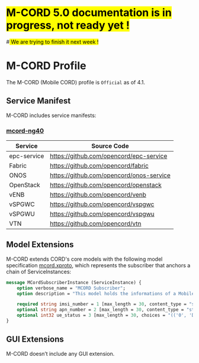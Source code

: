 # <mark> M-CORD 5.0 documentation is in progress, not ready yet ! </mark>
#<mark> We are trying to finish it next week !</mark>

# M-CORD Profile

The M-CORD (Mobile CORD) profile is `Official` as of 4.1.

## Service Manifest

M-CORD includes service manifests:

### [mcord-ng40](https://github.com/opencord/platform-install/blob/cord-4.1/profile_manifests/mcord-ng40.yml)

| Service      | Source Code         |
|--------------|---------------|
| epc-service  | https://github.com/opencord/epc-service |
| Fabric       | https://github.com/opencord/fabric |
| ONOS         | https://github.com/opencord/onos-service |
| OpenStack    | https://github.com/opencord/openstack |
| vENB         | https://github.com/opencord/venb |
| vSPGWC       | https://github.com/opencord/vspgwc |
| vSPGWU       | https://github.com/opencord/vspgwu |
| VTN          | https://github.com/opencord/vtn |

## Model Extensions

M-CORD extends CORD's core models with the following model specification
[mcord.xproto](https://github.com/opencord/mcord/blob/master/xos/models/mcord.xproto),
which represents the subscriber that anchors a chain of ServiceInstances:

```proto
message MCordSubscriberInstance (ServiceInstance) {
    option verbose_name = "MCORD Subscriber";
    option description = "This model holds the informations of a Mobile Subscriber in CORD";

    required string imsi_number = 1 [max_length = 30, content_type = "stripped", blank = False, null = False, db_index = False];
    optional string apn_number = 2 [max_length = 30, content_type = "stripped", blank = True, null = True, db_index = False];
    optional int32 ue_status = 3 [max_length = 30, choices = "(('0', 'Detached'), ('1', 'Attached'))", blank = True, null = True, db_index = False];
}
```

## GUI Extensions

M-CORD doesn’t include any GUI extension.
